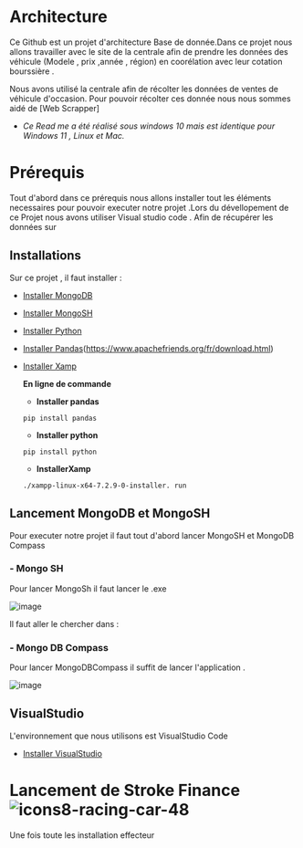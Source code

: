 # Architecture

Ce Github est un projet d'architecture Base de donnée.Dans ce projet nous allons travailler avec le site de la centrale afin de prendre les données des véhicule (Modele , prix ,année , région) en coorélation avec leur cotation bourssière . 

Nous avons utilisé la centrale afin de récolter les données de ventes de véhicule d'occasion. Pour pouvoir récolter ces donnée nous nous sommes aidé de [Web Scrapper]
* *Ce Read me a été réalisé sous windows 10 mais est identique pour Windows 11 , Linux et Mac.* 

# Prérequis 
Tout d'abord dans ce prérequis nous allons installer tout les éléments necessaires pour pouvoir executer notre projet .Lors du dévellopement de ce Projet nous avons utiliser Visual studio code . 
Afin de récupérer les données sur 
## Installations

Sur ce projet , il faut installer : 

- [Installer MongoDB](https://www.mongodb.com/try/download/community)
- [Installer MongoSH](https://www.mongodb.com/try/download/shell)
- [Installer Python](https://www.python.org/downloads/)
- [Installer Pandas](https://pandas.pydata.org/pandas-docs/stable/getting_started/install.html)(https://www.apachefriends.org/fr/download.html)
- [Installer Xamp](https://www.apachefriends.org/fr/download.html)

  **En ligne de commande**
  
  - __Installer pandas__
  ````
  pip install pandas
  
  ````
  
  - __Installer python__

  ````
  pip install python
  ````
  
  - __InstallerXamp__
  
  ``````
  ./xampp-linux-x64-7.2.9-0-installer. run
  ``````
  
  
## Lancement MongoDB et MongoSH
Pour executer notre projet il faut tout d'abord lancer MongoSH  et MongoDB Compass

### - Mongo SH

Pour lancer MongoSh il faut lancer le .exe 

![image](https://user-images.githubusercontent.com/118398845/212062370-fc86b674-6c3c-454d-a825-e346e715d4c4.png)

Il faut aller le chercher dans : 

### - Mongo DB Compass

Pour lancer MongoDBCompass il suffit de lancer l'application .


![image](https://user-images.githubusercontent.com/118398845/212063294-919a8d34-7a2b-4203-b712-5ee4a5104ec0.png)

## VisualStudio

L'environnement que nous utilisons est VisualStudio Code  


- [Installer VisualStudio](https://code.visualstudio.com/download)


# Lancement de Stroke Finance ![icons8-racing-car-48](https://user-images.githubusercontent.com/118398845/214806718-ba2df5ba-7db1-43f1-b2ee-69bc30ba779d.png)

Une fois toute les installation effecteur 








  
